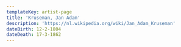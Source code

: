 ```yaml
---
templateKey: artist-page
title: 'Kruseman, Jan Adam'
description: 'https://nl.wikipedia.org/wiki/Jan_Adam_Kruseman'
dateBirth: 12-2-1804
dateDeath: 17-3-1862
---
```


